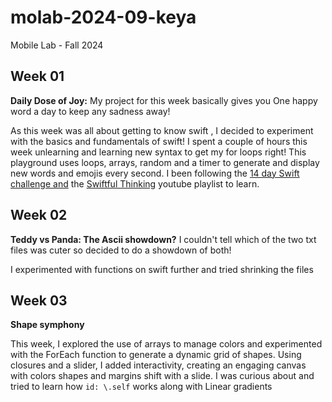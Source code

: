 # molab-2024-09-keya
Mobile Lab - Fall 2024

## Week 01

**Daily Dose of Joy:** My project for this week basically gives you One happy word a day to keep any sadness away! 

As this week was all about getting to know swift , I decided to experiment with the basics and fundamentals of swift! I spent a couple of hours  this week unlearning and learning new syntax to get my for loops right! This playground uses loops, arrays, random and a timer to generate and display new words and emojis every second. I been following the [14 day Swift challenge and](https://www.hackingwithswift.com/quick-start/beginners/checkpoint-2) the [Swiftful Thinking](https://www.youtube.com/playlist?list=PLwvDm4VfkdpiLvzZFJI6rVIBtdolrJBVB) youtube playlist to learn.

## Week 02
**Teddy vs Panda: The Ascii showdown?** I couldn't tell which of the two txt files was cuter so decided to do a showdown of both!

I experimented with functions on swift further and tried shrinking the files

## Week 03
**Shape symphony**

This week, I explored the use of arrays to manage colors and experimented with the ForEach function to generate a dynamic grid of shapes. Using closures and a slider, I added interactivity, creating an engaging canvas with colors shapes and margins shift with a slide. I was curious about and tried to learn how `id: \.self` works along with Linear gradients
